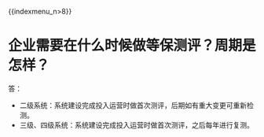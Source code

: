 {{indexmenu_n>8}}

# 企业需要在什么时候做等保测评？周期是怎样？

答：

  - 二级系统：系统建设完成投入运营时做首次测评，后期如有重大变更可重新检测。
  - 三级、四级系统：系统建设完成投入运营时做首次测评，之后每年进行复测。
